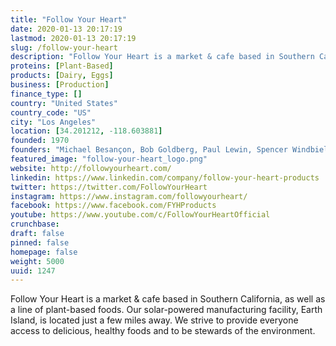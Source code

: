 ```yaml
---
title: "Follow Your Heart"
date: 2020-01-13 20:17:19
lastmod: 2020-01-13 20:17:19
slug: /follow-your-heart
description: "Follow Your Heart is a market & cafe based in Southern California, as well as a line of plant-based foods.  Our solar-powered manufacturing facility, Earth Island, is located just a few miles away. We strive to provide everyone access to delicious, healthy foods and to be stewards of the environment."
proteins: [Plant-Based]
products: [Dairy, Eggs]
business: [Production]
finance_type: []
country: "United States"
country_code: "US"
city: "Los Angeles"
location: [34.201212, -118.603881]
founded: 1970
founders: "Michael Besançon, Bob Goldberg, Paul Lewin, Spencer Windbiel"
featured_image: "follow-your-heart_logo.png"
website: http://followyourheart.com/
linkedin: https://www.linkedin.com/company/follow-your-heart-products
twitter: https://twitter.com/FollowYourHeart
instagram: https://www.instagram.com/followyourheart/
facebook: https://www.facebook.com/FYHProducts
youtube: https://www.youtube.com/c/FollowYourHeartOfficial
crunchbase: 
draft: false
pinned: false
homepage: false
weight: 5000
uuid: 1247
---
```

Follow Your Heart is a market & cafe based in Southern California, as well as a line of plant-based foods.  Our solar-powered manufacturing facility, Earth Island, is located just a few miles away. We strive to provide everyone access to delicious, healthy foods and to be stewards of the environment.
